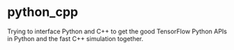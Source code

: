 # python_cpp
Trying to interface Python and C++ to get the good TensorFlow Python APIs in Python and the fast C++ simulation together.
